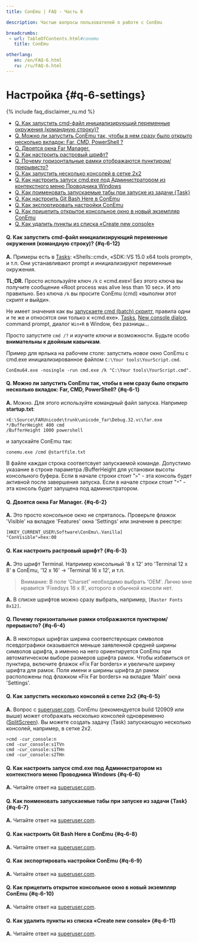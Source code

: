 ```yaml
---
title: ConEmu | FAQ - Часть 6

description: Частые вопросы пользователей о работе с ConEmu

breadcrumbs:
 - url: TableOfContents.html#conemu
   title: ConEmu

otherlang:
   en: /en/FAQ-6.html
   ru: /ru/FAQ-6.html
---
```


# Настройка  {#q-6-settings}

{% include faq_disclaimer_ru.md %}

* [Q. Как запустить cmd-файл инициализирующий переменные окружения (командную строку)?](#q-6-12)
* [Q. Можно ли запустить ConEmu так, чтобы в нем сразу было открыто несколько вкладок: Far, CMD, PowerShell ?](#q-6-1)
* [Q. Двоятся окна Far Manager.](#q-6-2)
* [Q. Как настроить растровый шрифт?](#q-6-3)
* [Q. Почему горизонтальные рамки отображаются пунктиром/прерывисто?](#q-6-4)
* [Q. Как запустить несколько консолей в сетке 2x2](#q-6-5)
* [Q. Как настроить запуск cmd.exe под Администратором из контекстного меню Проводника Windows](#q-6-6)
* [Q. Как поименовать запускаемые табы при запуске из задачи {Task}](#q-6-7)
* [Q. Как настроить Git Bash Here в ConEmu](#q-6-8)
* [Q. Как экспортировать настройки ConEmu](#q-6-9)
* [Q. Как прицепить открытое консольное окно в новый экземпляр ConEmu](#q-6-10)
* [Q. Как удалить пункты из списка «Create new console»](#q-6-11)



#### Q. Как запустить cmd-файл инициализирующий переменные окружения (командную строку)?   {#q-6-12}

**A.** Примеры есть в [Tasks](Tasks.html): «Shells::cmd»,
«SDK::VS 15.0 x64 tools prompt», и т.п. Они устанавливают prompt
и инициализируют переменные окружения.

**TL;DR.** Просто используйте ключ `/k` с «cmd.exe»! Без этого ключа
вы получите сообщение «Root process was alive less than 10 sec». И это правильно.
Без ключа `/k` вы просите ConEmu (cmd) «выполни этот скрипт и выйди».

Не имеет значения как вы [запускаете cmd (batch) скрипт](LaunchNewTab.html),
правила одни и те же и относятся они только к «cmd.exe».
[Tasks](Tasks.html), [New console dialog](LaunchNewTab.html), command prompt,
диалог `Win+R` в Window, без разницы...

Просто запустите `cmd /?` и изучите ключи и возможности.
Будьте особо **внимательны к двойным кавычкам**.

Пример для ярлыка на рабочем столе:
запустить *новое* окно ConEmu с cmd.exe
инициализированное файлом `C:\Your tools\YourScript.cmd`.

~~~
ConEmu64.exe -nosingle -run cmd.exe /k "C:\Your tools\YourScript.cmd".
~~~




#### Q. Можно ли запустить ConEmu так, чтобы в нем сразу было открыто несколько вкладок: Far, CMD, PowerShell?   {#q-6-1}

**A.** Можно. Для этого используйте командный файл запуска. Например **startup.txt**:

~~~
>E:\Source\FARUnicode\trunk\unicode_far\Debug.32.vc\far.exe
*/BufferHeight 400 cmd
/BufferHeight 1000 powershell
~~~

и запускайте ConEmu так:

~~~
conemu.exe /cmd @startfile.txt
~~~

В файле каждая строка соответсвует запускаемой команде. Допустимо указание в строке параметра /BufferHeight для установки высоты консольного буфера. Если в начале строки стоит "`>`" - эта консоль будет активной после завершения запуска. Если в начале строки стоит "`*`" - эта консоль будет запущена под администратором.




#### Q. Двоятся окна Far Manager.   {#q-6-2}

**A.** Это просто консольное окно не спряталось. Проверьте флажок 'Visible' на вкладке 'Features' окна 'Settings' или значение в реестре:

~~~
[HKEY_CURRENT_USER\Software\ConEmu\.Vanilla]
"ConVisible"=hex:00
~~~



#### Q. Как настроить растровый шрифт?   {#q-6-3}

**A.** Это шрифт Terminal. Например консольный '8 x 12' это 'Terminal 12 x 8' в ConEmu, '12 x 16' -> 'Terminal 16 x 12', и т.п.

> Внимание: В поле 'Charset' необходимо выбрать 'OEM'.
> Лично мне нравится 'Fixedsys 16 x 8', которого в обычной консоли нет.


**A.** В списке шрифтов можно сразу выбрать, например, `[Raster Fonts 8x12]`.




#### Q. Почему горизонтальные рамки отображаются пунктиром/прерывисто?   {#q-6-4}

**A.** В некоторых шрифтах ширина соответствующих символов псевдографики оказывается меньше заявленной средней ширины символов шрифта, а именно на него ориентируется ConEmu при автоматическом выборе размеров шрифта рамок. Чтобы избавиться от пунктира, включите флажок «Fix Far borders» и увеличьте ширину шрифта для рамок. Поля имени и ширины шрифта дл рамок расположены под флажком «Fix Far borders» на вкладке 'Main' окна 'Settings'.




#### Q. Как запустить несколько консолей в сетке 2x2   {#q-6-5}

**A.** Вопрос с [superuser.com](http://superuser.com/q/473807/139371). ConEmu (рекомендуется build 120909 или выше) может отображать несколько консолей одновременно ([SplitScreen](SplitScreen.html)). Вы можете создать задачу (Task) запускающую несколько консолей, например, в сетке 2x2.

~~~
>cmd -cur_console:n
cmd -cur_console:s1TVn
cmd -cur_console:s1THn
cmd -cur_console:s2THn
~~~



#### Q. Как настроить запуск cmd.exe под Администратором из контекстного меню Проводника Windows   {#q-6-6}

**A.** Читайте ответ на [superuser.com](http://superuser.com/q/470408/139371).




#### Q. Как поименовать запускаемые табы при запуске из задачи {Task}   {#q-6-7}

**A.** Читайте ответ на [superuser.com](http://superuser.com/q/459154/139371).




#### Q. Как настроить Git Bash Here в ConEmu   {#q-6-8}

**A.** Читайте ответ на [superuser.com](http://superuser.com/q/454380/139371).




#### Q. Как экспортировать настройки ConEmu   {#q-6-9}

**A.** Читайте ответ на [superuser.com](http://superuser.com/q/450144/139371).




#### Q. Как прицепить открытое консольное окно в новый экземпляр ConEmu   {#q-6-10}

**A.** Читайте ответ на [superuser.com](http://superuser.com/q/445394/139371).




#### Q. Как удалить пункты из списка «Create new console»   {#q-6-11}

**A.** Читайте ответ на [superuser.com](http://superuser.com/a/436273/139371).
